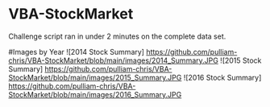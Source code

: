 # VBA-StockMarket

Challenge script ran in under 2 minutes on the complete data set.

#Images by Year
![2014 Stock Summary] <https://github.com/pulliam-chris/VBA-StockMarket/blob/main/images/2014_Summary.JPG>
![2015 Stock Summary] <https://github.com/pulliam-chris/VBA-StockMarket/blob/main/images/2015_Summary.JPG>
![2016 Stock Summary] <https://github.com/pulliam-chris/VBA-StockMarket/blob/main/images/2016_Summary.JPG>